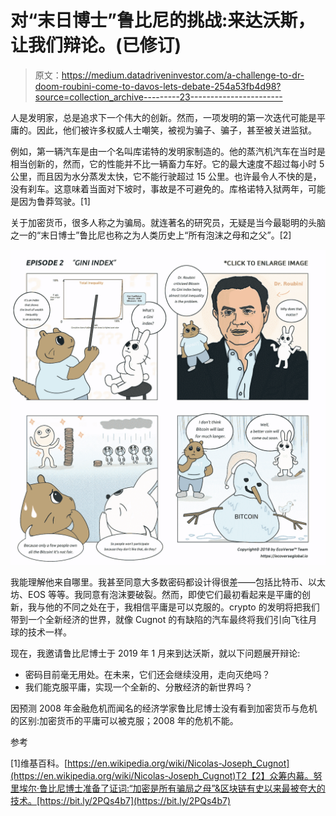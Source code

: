 # 对“末日博士”鲁比尼的挑战:来达沃斯，让我们辩论。(已修订)

> 原文：<https://medium.datadriveninvestor.com/a-challenge-to-dr-doom-roubini-come-to-davos-lets-debate-254a53fb4d98?source=collection_archive---------23----------------------->

人是发明家，总是追求下一个伟大的创新。然而，一项发明的第一次迭代可能是平庸的。因此，他们被许多权威人士嘲笑，被视为骗子、骗子，甚至被关进监狱。

例如，第一辆汽车是由一个名叫库诺特的发明家制造的。他的蒸汽机汽车在当时是相当创新的，然而，它的性能并不比一辆畜力车好。它的最大速度不超过每小时 5 公里，而且因为水分蒸发太快，它不能行驶超过 15 公里。也许最令人不快的是，没有刹车。这意味着当面对下坡时，事故是不可避免的。库格诺特入狱两年，可能是因为鲁莽驾驶。[1]

关于加密货币，很多人称之为骗局。就连著名的研究员，无疑是当今最聪明的头脑之一的“末日博士”鲁比尼也称之为人类历史上“所有泡沫之母和之父”。[2]

![](img/6d8ab631677ef469f1a895f03f0e704f.png)

我能理解他来自哪里。我甚至同意大多数密码都设计得很差——包括比特币、以太坊、EOS 等等。我同意有泡沫要破裂。然而，即使它们最初看起来是平庸的创新，我与他的不同之处在于，我相信平庸是可以克服的。crypto 的发明将把我们带到一个全新经济的世界，就像 Cugnot 的有缺陷的汽车最终将我们引向飞往月球的技术一样。

现在，我邀请鲁比尼博士于 2019 年 1 月来到达沃斯，就以下问题展开辩论:

*   密码目前毫无用处。在未来，它们还会继续没用，走向灭绝吗？
*   我们能克服平庸，实现一个全新的、分散经济的新世界吗？

因预测 2008 年金融危机而闻名的经济学家鲁比尼博士没有看到加密货币与危机的区别:加密货币的平庸可以被克服；2008 年的危机不能。

参考

[1]维基百科。[https://en.wikipedia.org/wiki/Nicolas-Joseph_Cugnot](https://en.wikipedia.org/wiki/Nicolas-Joseph_Cugnot)T2【2】众筹内幕。努里埃尔·鲁比尼博士准备了证词:“加密是所有骗局之母”&区块链有史以来最被夸大的技术。[https://bit.ly/2PQs4b7](https://bit.ly/2PQs4b7)